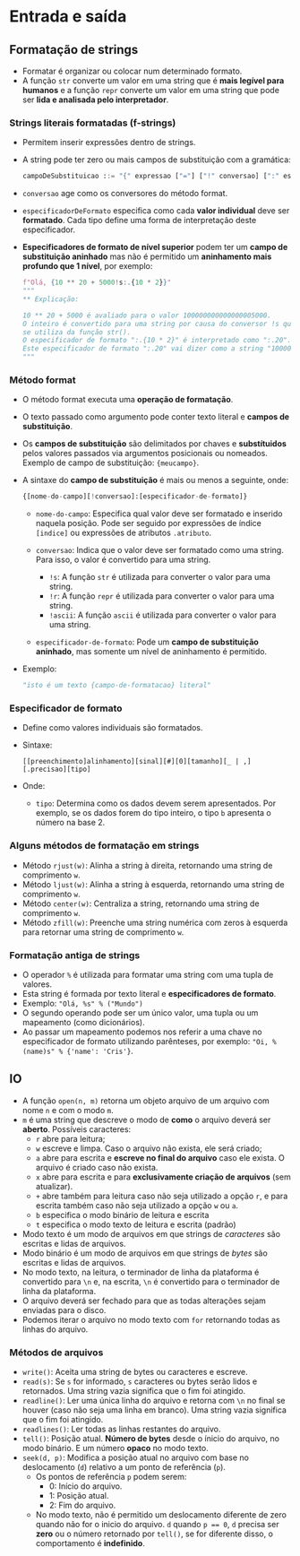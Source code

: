 # Entrada e saída

## Formatação de strings

- Formatar é organizar ou colocar num determinado formato.
- A função `str` converte um valor em uma string que é **mais legível para humanos** e a função `repr` converte um valor em uma string que pode ser **lida e analisada pelo interpretador**.

### Strings literais formatadas (f-strings)

- Permitem inserir expressões dentro de strings.

- A string pode ter zero ou mais campos de substituição com a gramática:

  ```python
  campoDeSubstituicao ::= "{" expressao ["="] ["!" conversao] [":" especificadorDeFormato] "}"
  ```

- `conversao` age como os conversores do método format.

- `especificadorDeFormato` especifica como cada **valor individual** deve ser **formatado**. Cada tipo define uma forma de interpretação deste especificador.

- **Especificadores de formato de nível superior** podem ter um **campo de substituição aninhado** mas não é permitido um **aninhamento mais profundo que 1 nível**, por exemplo:

  ```python
  f"Olá, {10 ** 20 + 5000!s:.{10 * 2}}"
  """
  ** Explicação:
  
  10 ** 20 + 5000 é avaliado para o valor 100000000000000005000.
  O inteiro é convertido para uma string por causa do conversor !s que
  se utiliza da função str().
  O especificador de formato ":.{10 * 2}" é interpretado como ":.20".
  Este especificador de formato ":.20" vai dizer como a string "100000000000000005000" deve ser formatada. Ou seja, a string irá ser limitada a 20 caracteres de *precisão*.
  """
  ```

  

### Método format

- O método format executa uma **operação de formatação**.

- O texto passado como argumento pode conter texto literal e **campos de substituição**.

- Os **campos de substituição** são delimitados por chaves e **substítuidos** pelos valores passados via argumentos posicionais ou nomeados. Exemplo de campo de substituição: `{meucampo}`.

- A sintaxe do **campo de substituição** é mais ou menos a seguinte, onde:

  ```python
  {[nome-do-campo][!conversao]:[especificador-de-formato]}
  ```

  - `nome-do-campo`: Especifica qual valor deve ser formatado e inserido naquela posição. Pode ser seguido por expressões de índice `[indice]` ou expressões de atributos `.atributo`.

  - `conversao`: Indica que o valor deve ser formatado como uma string. Para isso, o valor é convertido para uma string.
    - `!s`: A função `str` é utilizada para converter o valor para uma string.
    - `!r`: A função `repr` é utilizada para converter o valor para uma string.
    - `!ascii`: A função `ascii` é utilizada para converter o valor para uma string.

  - `especificador-de-formato`: Pode um **campo de substituição aninhado**, mas somente um nível de aninhamento é permitido.

- Exemplo:

  ```python
  "isto é um texto {campo-de-formatacao} literal"
  ```


### Especificador de formato

- Define como valores individuais são formatados.

- Sintaxe:

  ```
  [[preenchimento]alinhamento][sinal][#][0][tamanho][_ | ,][.precisao][tipo]
  ```

- Onde:

  - `tipo`: Determina como os dados devem serem apresentados. Por exemplo, se os dados forem do tipo inteiro, o tipo `b` apresenta o número na base 2.

### Alguns métodos de formatação em strings

- Método `rjust(w)`: Alinha a string à direita, retornando uma string de comprimento `w`.
- Método `ljust(w)`: Alinha a string à esquerda, retornando uma string de comprimento `w`.
- Método `center(w)`: Centraliza a string, retornando uma string de comprimento `w`.
- Método `zfill(w)`: Preenche uma string numérica com zeros à esquerda para retornar uma string de comprimento `w`.

### Formatação antiga de strings

- O operador `%` é utilizada para formatar uma string com uma tupla de valores.
- Esta string é formada por texto literal e **especificadores de formato**.
- Exemplo: `"Olá, %s" % ("Mundo")`
- O segundo operando pode ser um único valor, uma tupla ou um mapeamento (como dicionários).
- Ao passar um mapeamento podemos nos referir a uma chave no especificador de formato utilizando parênteses, por exemplo: `"Oi, %(name)s" % {'name': 'Cris'}`.

## IO

- A função `open(n, m)` retorna um objeto arquivo de um arquivo com nome `n` e com o modo `m`.
- `m` é uma string que descreve o modo de **como** o arquivo deverá ser **aberto**. Possíveis caracteres:
  - `r` abre para leitura;
  - `w` escreve e limpa. Caso o arquivo não exista, ele será criado;
  - `a` abre para escrita e **escreve no final do arquivo** caso ele exista. O arquivo é criado caso não exista.
  - `x` abre para escrita e para **exclusivamente criação de arquivos** (sem atualizar).
  - `+` abre também para leitura caso não seja utilizado a opção `r`, e para escrita também caso não seja utilizado a opção `w` ou `a`.
  - `b` especifica o modo binário de leitura e escrita
  - `t` especifica o modo texto de leitura e escrita (padrão)
- Modo texto é um modo de arquivos em que strings de *caracteres* são escritas e lidas de arquivos.
- Modo binário é um modo de arquivos em que strings de *bytes* são escritas e lidas de arquivos.
- No modo texto, na leitura, o terminador de linha da plataforma é convertido para `\n` e, na escrita, `\n` é convertido para o terminador de linha da plataforma.
- O arquivo deverá ser fechado para que as todas alterações sejam enviadas para o disco.
- Podemos iterar o arquivo no modo texto com `for` retornando todas as linhas do arquivo.

### Métodos de arquivos

- `write()`: Aceita uma string de bytes ou caracteres e escreve.
- `read(s)`: Se `s` for informado, `s` caracteres ou bytes serão lidos e retornados. Uma string vazia significa que o fim foi atingido.
- `readline()`: Ler uma única linha do arquivo e retorna com `\n` no final se houver (caso não seja uma linha em branco). Uma string vazia significa que o fim foi atingido.
- `readlines()`: Ler todas as linhas restantes do arquivo.
- `tell()`: Posição atual. **Número de bytes** desde o ínicio do arquivo, no modo binário. E um número **opaco** no modo texto.
- `seek(d, p)`: Modifica a posição atual no arquivo com base no deslocamento (`d`) relativo a um ponto de referência (`p`).
  - Os pontos de referência `p` podem serem:
    - 0: Início do arquivo.
    - 1: Posição atual.
    - 2: Fim do arquivo.
  - No modo texto, não é permitido um deslocamento diferente de zero quando não for o inicio do arquivo. `d` quando `p == 0`, `d` precisa ser **zero** ou o número retornado por `tell()`, se for diferente disso, o comportamento é **indefinido**.